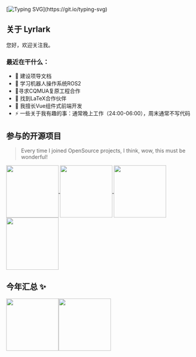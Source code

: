[![Typing SVG](https://readme-typing-svg.demolab.com?font=Fira+Code&pause=1000&width=600&lines=Hello%2C+I'm+Lyrlark%2C+you+can+call+me+rand777.)](https://git.io/typing-svg)
## 关于 Lyrlark

您好，欢迎关注我。

### 最近在干什么：

- 🔭 建设项导文档
- 🌱 学习机器人操作系统ROS2
- 👯寻求CQMUA复原工程合作
- 🤔 找到LaTeX合作伙伴
- 💬 我擅长Vue组件式前端开发
- ⚡ 一些关于我有趣的事：通常晚上工作（24:00-06:00），周末通常不写代码

## 参与的开源项目

> Every time I joined OpenSource projects, I think, wow, this must be wonderful!

<a href="https://github.com/Lyrlark/PGuide-Docs">
  <img height="140px" align="center" src="https://github-readme-stats.vercel.app/api/pin/?username=Lyrlark&repo=PGuide-Docs&theme=ambient_gradient&show_owner=true&hide_border=true" />
</a>
<a href="https://github.com/PGuideDev/when2eat">
  <img height="140px" align="center" src="https://github-readme-stats.vercel.app/api/pin/?username=PGuideDev&repo=when2eat&theme=ambient_gradient&show_owner=true&hide_border=true" />
</a>

<a href="https://github.com/CQMUA/ServerCenter4CQMUA">
  <img height="140px" align="center" src="https://github-readme-stats.vercel.app/api/pin/?username=CQMUA&repo=ServerCenter4CQMUA&theme=ambient_gradient&show_owner=true&hide_border=true" />
</a>
<a href="https://github.com/PGuideDev/async-my-docker">
  <img height="140px" align="center" src="https://github-readme-stats.vercel.app/api/pin/?username=PGuideDev&repo=async-my-docker&theme=ambient_gradient&show_owner=true&hide_border=true" />
</a>


## 今年汇总 ✨

<img align="" height="140px" src="https://github-readme-stats.vercel.app/api?username=Lyrlark&hide_title=true&hide_border=true&show_icons=true&include_all_commits=true&line_height=21&bg_color=0,EC6C6C,FFD479,FFFC79,73FA79&theme=graywhite&locale=cn" /><img align="" height="140px" src="https://github-readme-stats.vercel.app/api/top-langs/?username=Lyrlark&hide_title=true&hide_border=true&layout=compact&bg_color=0,73FA79,73FDFF,D783FF&theme=graywhite&locale=cn" />


